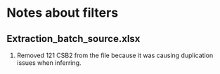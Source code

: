 # Notes about filters

## Extraction_batch_source.xlsx

1. Removed 121 CSB2 from the file because it was causing duplication issues when inferring.